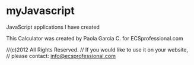 myJavascript
============

JavaScript applications I have created

This Calculator was created by Paola Garcia C. for ECSprofessional.com

//(c)2012 All Rights Reserved.
// If you would like to use it on your website, 
// please contact: info@ecsprofessional.com

